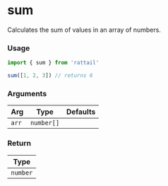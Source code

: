 # sum

Calculates the sum of values in an array of numbers.

### Usage

```ts
import { sum } from 'rattail'

sum([1, 2, 3]) // returns 6
```

### Arguments

| Arg   | Type       | Defaults |
| ----- | ---------- | -------- |
| `arr` | `number[]` |          |

### Return

| Type     |
| -------- |
| `number` |
